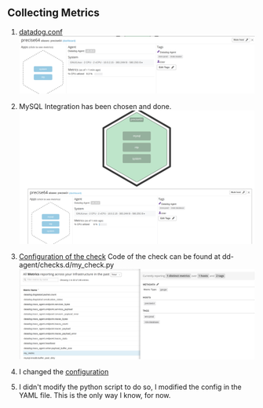## Collecting Metrics
1) [datadog.conf](dd-agent/datadog.conf)
![alt text](screenshots/tags.png "Tags")

2) MySQL Integration has been chosen and done.
![alt text](screenshots/host_map_sql.png "Host Map")

3) [Configuration of the check](dd-agent/conf.d/my_check.yaml)
Code of the check can be found at dd-agent/checks.d/my_check.py
![alt text](screenshots/my_metric_definition.png "my_metric")

4) I changed the [configuration](dd-agent/conf.d/my_check.yaml)

5) I didn't modify the python script to do so, I modified the config in the YAML file. This is the only way I know, for now.
